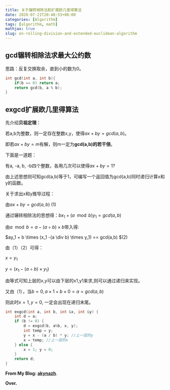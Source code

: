 ```yaml
---
title: 关于辗转相除法和扩展欧几里得算法
date: 2020-07-21T20:48:53+08:00
categories: [Algorithm]
tags: [algorithm, math]
mathjax: true
slug: on-rolling-division-and-extended-euclidean-algorithm
---
```


## gcd辗转相除法求最大公约数

思路：反复交换取余，直到小的数为0。

```cpp
int gcd(int a, int b){
	if(b == 0) return a;
	return gcd(b, a % b);
}
```
## exgcd扩展欧几里得算法

先介绍**贝祖定理**：

若a,b为整数，则一定存在整数x,y，使得$ax + by = gcd(a,b)$。

即若$ax + by = m$有解，则m一定为**gcd(a,b)的若干倍**。

下面是一道题：

有a, -a, b, -b四个整数，各用几次可以使得$ax + by = 1$?

由上述思想则可知gcd(a,b)等于1，可编写一个返回值为gcd(a,b)同时递归计算x和y的函数。

关于求出x和y推导过程：

由$ax + by = gcd(a,b)$ (1)

通过辗转相除法的思想得：$bx_1 + (a \mod b) y_1 = gcd(a,b)$

由$a \mod b = a - (a \div b) \times b$带入得:

$ay_1 + b \times (x_1 -(a \div b) \times y_1) == gcd(a,b) $(2)

由（1）（2）可得：

$x = y_1$

$y = (x_1 - (a \div b) \times y_1)$

由等式可知上层的x,y可以由下层的x1,y1来求,则可以通过递归来实现。

又由（1），当$b = 0, a \times 1 + b \times 0 = a = gcd(a,b)$

则此时$x = 1, y = 0$, 一定会出现在递归末尾。


```cpp
int exgcd(int a, int b, int &x, int &y) {
	int d = a;
	if (b != 0) {
		d = exgcd(b, a%b, x, y);
		int temp = y;
		y = x - (a / b) * y; //上一层的y
		x = temp; //上一层的x
	} else {
		x = 1; y = 0;
	}
	return d;
}
```

**From My Blog: [akynazh](https://akynazh.site)**.

**Over.**